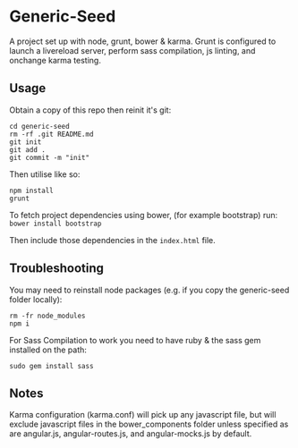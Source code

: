# Generic-Seed
A project set up with node, grunt, bower & karma. Grunt is configured to launch a livereload server, perform sass compilation, js linting, and onchange karma testing. 

## Usage
Obtain a copy of this repo then reinit it's git:  

    cd generic-seed
    rm -rf .git README.md
    git init
    git add .
    git commit -m "init" 

Then utilise like so: 

    npm install  
    grunt

To fetch project dependencies using bower, (for example bootstrap) run: 
``bower install bootstrap``

Then include those dependencies in the ``index.html`` file.     

## Troubleshooting

You may need to reinstall node packages (e.g. if you copy the generic-seed folder locally):
	
	rm -fr node_modules
    npm i
    
For Sass Compilation to work you need to have ruby & the sass gem installed on the path: 
    
    sudo gem install sass
    
## Notes
Karma configuration (karma.conf) will pick up any javascript file, but will exclude javascript files in the bower_components folder unless specified as are angular.js, angular-routes.js, and angular-mocks.js by default.
